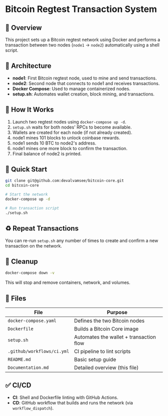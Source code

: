 
# Bitcoin Regtest Transaction System

## 📄 Overview
This project sets up a Bitcoin regtest network using Docker and performs a transaction between two nodes (`node1` → `node2`) automatically using a shell script.

## 🧱 Architecture

- **node1**: First Bitcoin regtest node, used to mine and send transactions.
- **node2**: Second node that connects to node1 and receives transactions.
- **Docker Compose**: Used to manage containerized nodes.
- **setup.sh**: Automates wallet creation, block mining, and transactions.

## 🧪 How It Works

1. Launch two regtest nodes using `docker-compose up -d`.
2. `setup.sh` waits for both nodes' RPCs to become available.
3. Wallets are created for each node (if not already created).
4. node1 mines 101 blocks to unlock coinbase rewards.
5. node1 sends 10 BTC to node2's address.
6. node1 mines one more block to confirm the transaction.
7. Final balance of node2 is printed.

## 🚀 Quick Start

```bash
git clone git@github.com:devalvamsee/bitcoin-core.git
cd bitcoin-core

# Start the network
docker-compose up -d

# Run transaction script
./setup.sh
```

## ♻️ Repeat Transactions

You can re-run `setup.sh` any number of times to create and confirm a new transaction on the network.

## 🧼 Cleanup

```bash
docker-compose down -v
```

This will stop and remove containers, network, and volumes.

## 📁 Files

| File                     | Purpose                                 |
|--------------------------|------------------------------------------|
| `docker-compose.yaml`    | Defines the two Bitcoin nodes            |
| `Dockerfile`             | Builds a Bitcoin Core image              |
| `setup.sh`               | Automates the wallet + transaction flow  |
| `.github/workflows/ci.yml` | CI pipeline to lint scripts           |
| `README.md`              | Basic setup guide                        |
| `Documentation.md`       | Detailed overview (this file)            |

## ✅ CI/CD

- **CI**: Shell and Dockerfile linting with GitHub Actions.
- **CD**: GitHub workflow that builds and runs the network (via `workflow_dispatch`).
